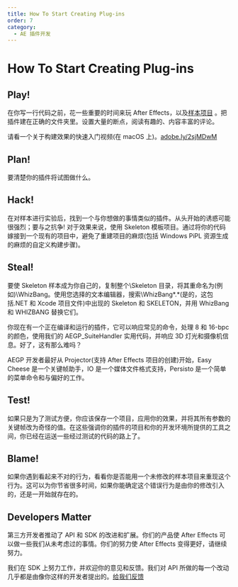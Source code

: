 ```yaml
---
title: How To Start Creating Plug-ins
order: 7
category:
  - AE 插件开发
---
```


# How To Start Creating Plug-ins

## Play!

在你写一行代码之前，花一些重要的时间来玩 After Effects，以及[样本项目](sample-projects.html) 。把插件建在正确的文件夹里。设置大量的断点，阅读有趣的、内容丰富的评论。

请看一个关于构建效果的快速入门视频(在 macOS 上)。[adobe.ly/2sjMDwM](https://adobe.ly/2sjMDwM)

## Plan!

要清楚你的插件将试图做什么。

## Hack!

在对样本进行实验后，找到一个与你想做的事情类似的插件。从头开始的诱惑可能很强烈；要与之抗争! 对于效果来说，使用 Skeleton 模板项目。通过将你的代码嫁接到一个现有的项目中，避免了重建项目的麻烦(包括 Windows PiPL 资源生成的麻烦的自定义构建步骤)。

## Steal!

要使 Skeleton 样本成为你自己的，复制整个\Skeleton 目录，将其重命名为(例如)\WhizBang。使用您选择的文本编辑器，搜索\WhizBang*.*(是的，这包括.NET 和 Xcode 项目文件)中出现的 Skeleton 和 SKELETON，并用 WhizBang 和 WHIZBANG 替换它们。

你现在有一个正在编译和运行的插件，它可以响应常见的命令，处理 8 和 16-bpc 的颜色，使用我们的 AEGP_SuiteHandler 实用代码，并响应 3D 灯光和摄像机信息。好了，这有那么难吗？

AEGP 开发者最好从 Projector(支持 After Effects 项目的创建)开始，Easy Cheese 是一个关键帧助手，IO 是一个媒体文件格式支持，Persisto 是一个简单的菜单命令和与偏好的工作。

## Test!

如果只是为了测试方便，你应该保存一个项目，应用你的效果，并将其所有参数的关键帧改为奇怪的值。在这些强调你的插件的项目和你的开发环境所提供的工具之间，你已经在运送一些经过测试的代码的路上了。

## Blame!

如果你遇到看起来不对的行为，看看你是否能用一个未修改的样本项目来重现这个行为。这可以为你节省很多时间，如果你能确定这个错误行为是由你的修改引入的，还是一开始就存在的。

## Developers Matter

第三方开发者推动了 API 和 SDK 的改进和扩展。你们的产品使 After Effects 可以做一些我们从未考虑过的事情。你们的努力使 After Effects 变得更好，请继续努力。

我们在 SDK 上努力工作，并欢迎你的意见和反馈。我们对 API 所做的每一个改动几乎都是由像你这样的开发者提出的。[给我们反馈](https://community.adobe.com/t5/after-effects/bd-p/after-effects?page=1&sort=latest_replies&filter=all&topics=label-sdkcom)
